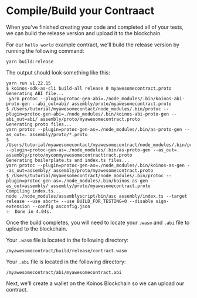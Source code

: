 # Compile/Build your Contraact

When you've finished creating your code and completed all of your tests, we can build the release version and upload it to the blockchain.

For our `hello world` example contract, we'll build the release version by running the following command:

```
yarn build:release
```
The output should look something like this:
```
yarn run v1.22.15
$ koinos-sdk-as-cli build-all release 0 myawesomecontract.proto
Generating ABI file...
 yarn protoc --plugin=protoc-gen-abi=./node_modules/.bin/koinos-abi-proto-gen --abi_out=abi/ assembly/proto/myawesomecontract.proto 
$ /Users/tutorial/myawesomecontact/node_modules/.bin/protoc --plugin=protoc-gen-abi=./node_modules/.bin/koinos-abi-proto-gen --abi_out=abi/ assembly/proto/myawesomecontract.proto
Generating proto files...
yarn protoc --plugin=protoc-gen-as=./node_modules/.bin/as-proto-gen --as_out=. assembly/proto/*.proto
$ /Users/tutorial/myawesomecontact/myawesomecontract/node_modules/.bin/protoc --plugin=protoc-gen-as=./node_modules/.bin/as-proto-gen --as_out=. assembly/proto/myconmyawesomecontracttract.proto
Generating boilerplate.ts and index.ts files...
yarn protoc --plugin=protoc-gen-as=./node_modules/.bin/koinos-as-gen --as_out=assembly/ assembly/proto/myawesomecontract.proto
$ /Users/tutorial/myawesomecontract/node_modules/.bin/protoc --plugin=protoc-gen-as=./node_modules/.bin/koinos-as-gen --as_out=assembly/ assembly/proto/myawesomecontract.proto
Compiling index.ts...
node ./node_modules/assemblyscript/bin/asc assembly/index.ts --target release --use abort= --use BUILD_FOR_TESTING=0 --disable sign-extension --config asconfig.json
✨  Done in 4.04s.
```

Once the build completes, you will need to locate your `.wasm` and `.abi` file to upload to the blockchain.

Your `.wasm` file is located in the following directory:

```
/myawesomecontract/build/release/contract.wasm
```
Your `.abi` file is located in the following directory:
```
/myawesomecontract/abi/myawesomecontract.abi
```

Next, we'll create a wallet on the Koinos Blockchain so we can upload our contract.